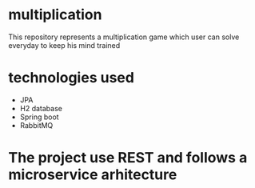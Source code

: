 # multiplication
This repository represents a multiplication game which user can solve
everyday to keep his mind trained
# technologies used
* JPA
* H2 database
* Spring boot 
* RabbitMQ
# The project use REST and follows a microservice arhitecture 
